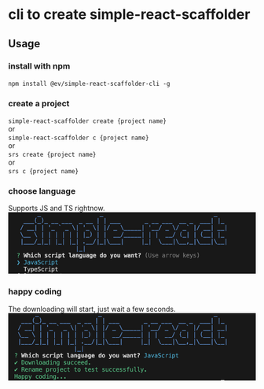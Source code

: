 # cli to create simple-react-scaffolder
## Usage
### install with npm
`npm install @ev/simple-react-scaffolder-cli -g`
### create a project
`simple-react-scaffolder create {project name}`  
or  
`simple-react-scaffolder c {project name}`  
or  
`srs create {project name}`  
or  
`srs c {project name}`
### choose language
Supports JS and TS rightnow.
![choose_language](/screenshots/choose_language.png)
### happy coding
The downloading will start, just wait a few seconds.
![happy_coding](/screenshots/happy_coding.png)